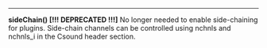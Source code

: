 <a name="sideChain"><h3 style="padding-top: 40px; margin-top: 40px;"></h3></a>
_____________________________
**sideChain() [!!! DEPRECATED !!!]**  No longer needed to enable side-chaining for plugins. Side-chain channels can be controlled using nchnls and nchnls_i in the Csound header section. 